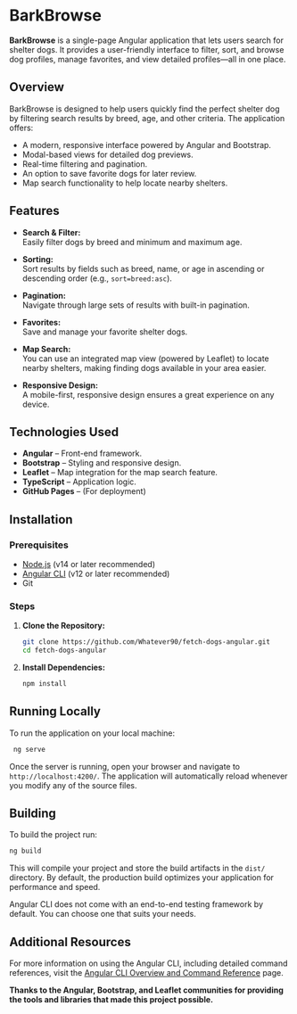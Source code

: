 # BarkBrowse

**BarkBrowse** is a single-page Angular application that lets users search for shelter dogs. It provides a user-friendly interface to filter, sort, and browse dog profiles, manage favorites, and view detailed profiles—all in one place.

## Overview

BarkBrowse is designed to help users quickly find the perfect shelter dog by filtering search results by breed, age, and other criteria. The application offers:
- A modern, responsive interface powered by Angular and Bootstrap.
- Modal-based views for detailed dog previews.
- Real-time filtering and pagination.
- An option to save favorite dogs for later review.
- Map search functionality to help locate nearby shelters.

## Features

- **Search & Filter:**  
  Easily filter dogs by breed and minimum and maximum age.

- **Sorting:**  
  Sort results by fields such as breed, name, or age in ascending or descending order (e.g., `sort=breed:asc`).

- **Pagination:**  
  Navigate through large sets of results with built-in pagination.

- **Favorites:**  
  Save and manage your favorite shelter dogs.

- **Map Search:**  
  You can use an integrated map view (powered by Leaflet) to locate nearby shelters, making finding dogs available in your area easier.

- **Responsive Design:**  
  A mobile-first, responsive design ensures a great experience on any device.

## Technologies Used

- **Angular** – Front-end framework.
- **Bootstrap** – Styling and responsive design.
- **Leaflet** – Map integration for the map search feature.
- **TypeScript** – Application logic.
- **GitHub Pages** – (For deployment)

## Installation

### Prerequisites

- [Node.js](https://nodejs.org/) (v14 or later recommended)
- [Angular CLI](https://angular.io/cli) (v12 or later recommended)
- Git

### Steps

1. **Clone the Repository:**

   ```bash
   git clone https://github.com/Whatever90/fetch-dogs-angular.git
   cd fetch-dogs-angular
   ```

2. **Install Dependencies:**
   
   ```bash
   npm install
   ```

## Running Locally
To run the application on your local machine:

  ```bash
   ng serve
  ```

Once the server is running, open your browser and navigate to `http://localhost:4200/`. The application will automatically reload whenever you modify any of the source files.

## Building

To build the project run:

```bash
ng build
```

This will compile your project and store the build artifacts in the `dist/` directory. By default, the production build optimizes your application for performance and speed.


Angular CLI does not come with an end-to-end testing framework by default. You can choose one that suits your needs.

## Additional Resources

For more information on using the Angular CLI, including detailed command references, visit the [Angular CLI Overview and Command Reference](https://angular.dev/tools/cli) page.

**Thanks to the Angular, Bootstrap, and Leaflet communities for providing the tools and libraries that made this project possible.**
